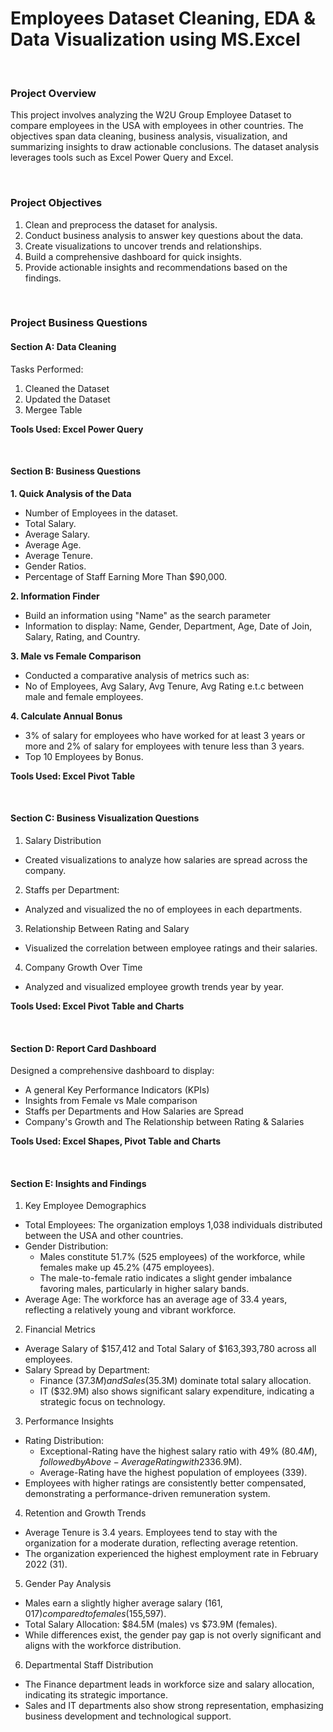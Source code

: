 # Employees Dataset Cleaning, EDA & Data Visualization using MS.Excel

<br>

### Project Overview

This project involves analyzing the W2U Group Employee Dataset to compare employees in the USA with employees in other countries. The objectives span data cleaning, business analysis, visualization, and summarizing insights to draw actionable conclusions. The dataset analysis leverages tools such as Excel Power Query and Excel.

<br>

###  Project Objectives

1. Clean and preprocess the dataset for analysis.
2. Conduct business analysis to answer key questions about the data.
3. Create visualizations to uncover trends and relationships.
4. Build a comprehensive dashboard for quick insights.
5. Provide actionable insights and recommendations based on the findings.

<br>

### Project Business Questions
#### Section A: Data Cleaning
Tasks Performed:

1. Cleaned the Dataset
2. Updated the Dataset
3. Mergee Table

**Tools Used: Excel Power Query**

<br>

#### Section B: Business Questions

**1. Quick Analysis of the Data**
- Number of Employees in the dataset.
- Total Salary.
- Average Salary.
- Average Age.
- Average Tenure.
- Gender Ratios.
- Percentage of Staff Earning More Than $90,000.

**2. Information Finder**
- Build an information using "Name" as the search parameter 
- Information to display: Name, Gender, Department, Age, Date of Join, Salary, Rating, and Country.

**3. Male vs Female Comparison**
- Conducted a comparative analysis of metrics such as:
- No of Employees, Avg Salary, Avg Tenure, Avg Rating e.t.c between male and female employees.

**4. Calculate Annual Bonus**
- 3% of salary for employees who have worked for at least 3 years or more and 2% of salary for employees with tenure less than 3 years.
- Top 10 Employees by Bonus.

**Tools Used: Excel Pivot Table**

<br>

#### Section C: Business Visualization Questions

1. Salary Distribution
- Created visualizations to analyze how salaries are spread across the company.

2. Staffs per Department:
- Analyzed and visualized the no of employees in each departments.

3. Relationship Between Rating and Salary
- Visualized the correlation between employee ratings and their salaries.

4. Company Growth Over Time
- Analyzed and visualized employee growth trends year by year.

**Tools Used: Excel Pivot Table and Charts**

<br>

#### Section D: Report Card Dashboard

Designed a comprehensive dashboard to display:

- A general Key Performance Indicators (KPIs)
- Insights from Female vs Male comparison
- Staffs per Departments and How Salaries are Spread
- Company's Growth and The Relationship between Rating & Salaries

**Tools Used: Excel Shapes, Pivot Table and Charts**

<br>

#### Section E: Insights and Findings

1. Key Employee Demographics
- Total Employees: The organization employs 1,038 individuals distributed between the USA and other countries.
- Gender Distribution:
  - Males constitute 51.7% (525 employees) of the workforce, while females make up 45.2% (475 employees).
  - The male-to-female ratio indicates a slight gender imbalance favoring males, particularly in higher salary bands.
- Average Age: The workforce has an average age of 33.4 years, reflecting a relatively young and vibrant workforce.


2. Financial Metrics
- Average Salary of $157,412 and Total Salary of $163,393,780 across all employees.
- Salary Spread by Department:
  - Finance ($37.3M) and Sales ($35.3M) dominate total salary allocation.
  - IT ($32.9M) also shows significant salary expenditure, indicating a strategic focus on technology.
 
3. Performance Insights
- Rating Distribution:
  - Exceptional-Rating have the highest salary ratio with 49% ($80.4M), followed by Above-Average Rating with 23% ($36.9M).
  - Average-Rating have the highest population of employees (339).
- Employees with higher ratings are consistently better compensated, demonstrating a performance-driven remuneration system.

4. Retention and Growth Trends
- Average Tenure is 3.4 years. Employees tend to stay with the organization for a moderate duration, reflecting average retention.
- The organization experienced the highest employment rate in February 2022 (31).

5. Gender Pay Analysis
- Males earn a slightly higher average salary ($161,017) compared to females ($155,597).
- Total Salary Allocation: $84.5M (males) vs $73.9M (females).
- While differences exist, the gender pay gap is not overly significant and aligns with the workforce distribution.

6. Departmental Staff Distribution
- The Finance department leads in workforce size and salary allocation, indicating its strategic importance.
- Sales and IT departments also show strong representation, emphasizing business development and technological support.


